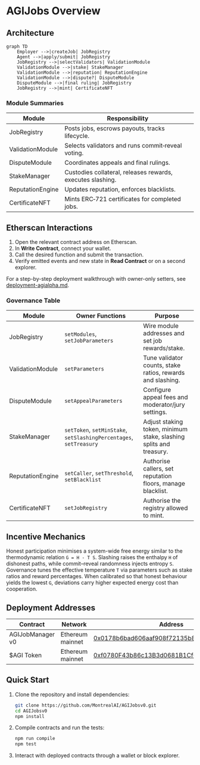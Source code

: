 # AGIJobs Overview

## Architecture

```mermaid
graph TD
    Employer -->|createJob| JobRegistry
    Agent -->|apply/submit| JobRegistry
    JobRegistry -->|selectValidators| ValidationModule
    ValidationModule -->|stake| StakeManager
    ValidationModule -->|reputation| ReputationEngine
    ValidationModule -->|dispute?| DisputeModule
    DisputeModule -->|final ruling| JobRegistry
    JobRegistry -->|mint| CertificateNFT
```

### Module Summaries
| Module | Responsibility |
| --- | --- |
| JobRegistry | Posts jobs, escrows payouts, tracks lifecycle. |
| ValidationModule | Selects validators and runs commit‑reveal voting. |
| DisputeModule | Coordinates appeals and final rulings. |
| StakeManager | Custodies collateral, releases rewards, executes slashing. |
| ReputationEngine | Updates reputation, enforces blacklists. |
| CertificateNFT | Mints ERC‑721 certificates for completed jobs. |

## Etherscan Interactions
1. Open the relevant contract address on Etherscan.
2. In **Write Contract**, connect your wallet.
3. Call the desired function and submit the transaction.
4. Verify emitted events and new state in **Read Contract** or on a second explorer.

For a step-by-step deployment walkthrough with owner-only setters, see [deployment-agialpha.md](deployment-agialpha.md).

### Governance Table
| Module | Owner Functions | Purpose |
| --- | --- | --- |
| JobRegistry | `setModules`, `setJobParameters` | Wire module addresses and set job rewards/stake. |
| ValidationModule | `setParameters` | Tune validator counts, stake ratios, rewards and slashing. |
| DisputeModule | `setAppealParameters` | Configure appeal fees and moderator/jury settings. |
| StakeManager | `setToken`, `setMinStake`, `setSlashingPercentages`, `setTreasury` | Adjust staking token, minimum stake, slashing splits and treasury. |
| ReputationEngine | `setCaller`, `setThreshold`, `setBlacklist` | Authorise callers, set reputation floors, manage blacklist. |
| CertificateNFT | `setJobRegistry` | Authorise the registry allowed to mint. |

## Incentive Mechanics
Honest participation minimises a system-wide free energy similar to the thermodynamic relation `G = H - T S`.
Slashing raises the enthalpy `H` of dishonest paths, while commit–reveal randomness injects entropy `S`.
Governance tunes the effective temperature `T` via parameters such as stake ratios and reward percentages.
When calibrated so that honest behaviour yields the lowest `G`, deviations carry higher expected energy cost than cooperation.

## Deployment Addresses
| Contract | Network | Address |
| --- | --- | --- |
| AGIJobManager v0 | Ethereum mainnet | [0x0178b6bad606aaf908f72135b8ec32fc1d5ba477](https://etherscan.io/address/0x0178b6bad606aaf908f72135b8ec32fc1d5ba477) |
| $AGI Token | Ethereum mainnet | [0xf0780F43b86c13B3d0681B1Cf6DaeB1499e7f14D](https://etherscan.io/address/0xf0780F43b86c13B3d0681B1Cf6DaeB1499e7f14D) |

## Quick Start
1. Clone the repository and install dependencies:
   ```bash
   git clone https://github.com/MontrealAI/AGIJobsv0.git
   cd AGIJobsv0
   npm install
   ```
2. Compile contracts and run the tests:
   ```bash
   npm run compile
   npm test
   ```
3. Interact with deployed contracts through a wallet or block explorer.

